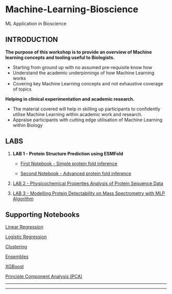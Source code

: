 # Machine-Learning-Bioscience
ML Application in Bioscience

## INTRODUCTION

**The purpose of this workshop is to provide an overview of Machine learning concepts and tooling useful to Biologists.**

- Starting from ground up with no assumed pre-requisite know how
- Understand the academic underpinnings of how Machine Learning works
- Covering key Machine Learning concepts and not exhaustive coverage of topics

**Helping in clinical experimentation and academic research.**

- The material covered will help in skilling up participants to confidently utilise Machine Learning within academic work and research.
- Appraise participants with cutting edge utilisation of Machine Learning within Biology


## LABS

1. **LAB 1 - Protein Structure Prediction using ESMFold**

	- [First Notebook - Simple protein fold inference](https://colab.research.google.com/github/sokrypton/ColabFold/blob/main/ESMFold.ipynb)

	- [Second Notebook - Advanced protein fold inference](https://colab.research.google.com/github/sokrypton/ColabFold/blob/main/beta/ESMFold_advanced.ipynb)

2. [LAB 2 - Physicochemical Properties Analysis of Protein Sequence Data](https://colab.research.google.com/drive/1mdL5pJHk7IJZKC893MtemXI9Dqt_0Xug?usp=sharing)

3. [LAB 3 - Modelling Protein Detectability on Mass Spectrometry with MLP Algorithm](https://colab.research.google.com/drive/1tXJbxi7O93guCJeEIC3ofC7XIeEGdoBl#scrollTo=4acfe790) 


## Supporting Notebooks

[Linear Regression](https://github.com/waqarahmed1/Machine-Learning-Bioscience/blob/main/AdditionalNotebooks/1.LinearRegression.ipynb)

[Logistic Regression](https://colab.research.google.com/github/diannekrouse/LRPython/blob/master/LogisticRegression.ipynb#scrollTo=adkqunikbhGd)

[Clustering](https://colab.research.google.com/github/csmastersUH/data_analysis_with_python_spring_2020/blob/master/clustering.ipynb#scrollTo=LtoNqvGhy_gV)

[Ensembles](https://colab.research.google.com/drive/1U86EVD-6ulYMxTzDX8-m6nEptYq0yaej#scrollTo=ol7c7anDgqR9)

[XGBoost](https://colab.research.google.com/github/sigopt/sigopt-examples/blob/experiment-management/xgboost_py_classifier.ipynb#scrollTo=7Qmf-Jeo_nsH)

[Principle Component Analysis (PCA)](https://github.com/waqarahmed1/Machine-Learning-Bioscience/blob/main/AdditionalNotebooks/4.PCA.ipynb)
***
***
